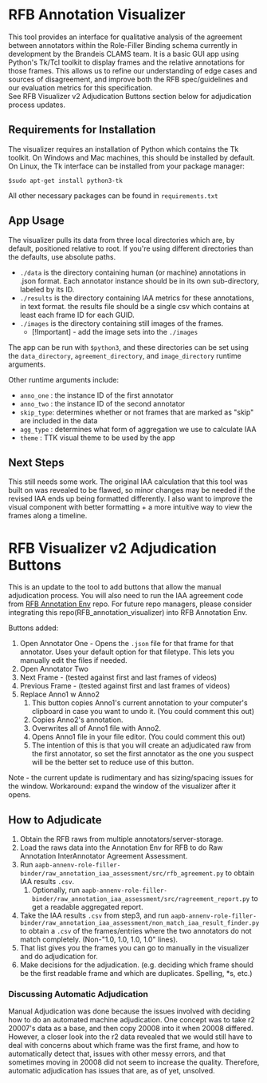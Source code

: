 # RFB Annotation Visualizer 

This tool provides an interface for qualitative analysis of the agreement between annotators within the Role-Filler Binding schema currently in development by the Brandeis CLAMS team. It is a basic GUI app using Python's Tk/Tcl toolkit to display frames and the relative annotations for those frames. This allows us to refine our understanding of edge cases and sources of disagreement, and improve both the RFB spec/guidelines and our evaluation metrics for this specification.  
See RFB Visualizer v2 Adjudication Buttons section below for adjudication process updates. 

## Requirements for Installation

The visualizer requires an installation of Python which contains the Tk toolkit. On Windows and Mac machines, this should be installed by default. On Linux, the Tk interface can be installed from your package manager:

``` $sudo apt-get install python3-tk ```

All other necessary packages can be found in `requirements.txt`

## App Usage 

The visualizer pulls its data from three local directories which are, by default, positioned relative to root. If you're using different directories than the defaults, use absolute paths. 

- `./data` is the directory containing human (or machine) annotations in .json format. Each annotator instance should be in its own sub-directory, labeled by its ID. 
- `./results` is the directory containing IAA metrics for these annotations, in text format. the results file should be a single csv which contains at least each frame ID for each GUID. 
- `./images` is the directory containing still images of the frames. 
  - [!Important] - add the image sets into the `./images`

The app can be run with `$python3`, and these directories can be set using the `data_directory`, `agreement_directory`, and `image_directory` runtime arguments.

Other runtime arguments include:

- `anno_one` : the instance ID of the first annotator 
- `anno_two` : the instance ID of the second annotator
- `skip_type`: determines whether or not frames that are marked as "skip" are included in the data 
- `agg_type` : determines what form of aggregation we use to calculate IAA
- `theme`    : TTK visual theme to be used by the app

## Next Steps

This still needs some work. The original IAA calculation that this tool was built on was revealed to be flawed, so minor changes may be needed if the revised IAA ends up being formatted differently. I also want to improve the visual component with better formatting + a more intuitive way to view the frames along a timeline.



# RFB Visualizer v2 Adjudication Buttons
This is an update to the tool to add buttons that allow the manual adjudication process. 
You will also need to run the IAA agreement code from 
[RFB Annotation Env](https://github.com/clamsproject/aapb-annenv-role-filler-binder) repo. 
For future repo managers, please consider integrating this repo(RFB_annotation_visualizer) into RFB Annotation Env.  

Buttons added: 
1. Open Annotator One - Opens the `.json` file for that frame for that annotator. Uses your default option for that filetype. 
This lets you manually edit the files if needed. 
2. Open Annotator Two
3. Next Frame - (tested against first and last frames of videos)
4. Previous Frame - (tested against first and last frames of videos)
5. Replace Anno1 w Anno2 
   1. This button copies Anno1's current annotation to your computer's clipboard in case you want to undo it. (You could comment this out)
   2. Copies Anno2's annotation. 
   3. Overwrites all of Anno1 file with Anno2.
   4. Opens Anno1 file in your file editor. (You could comment this out)
   5. The intention of this is that you will create an adjudicated raw from the first annotator, so set the first annotator
      as the one you suspect will be the better set to reduce use of this button. 

Note - the current update is rudimentary and has sizing/spacing issues for the window. Workaround: expand the window of the
visualizer after it opens. 

## How to Adjudicate
1. Obtain the RFB raws from multiple annotators/server-storage. 
2. Load the raws data into the Annotation Env for RFB to do Raw Annotation InterAnnotator Agreement Assessment.
3. Run `aapb-annenv-role-filler-binder/raw_annotation_iaa_assessment/src/rfb_agreement.py` to obtain IAA results `.csv`.
   1. Optionally, run `aapb-annenv-role-filler-binder/raw_annotation_iaa_assessment/src/ragreement_report.py`
   to get a readable aggregated report. 
4. Take the IAA results `.csv` from step3, and run 
`aapb-annenv-role-filler-binder/raw_annotation_iaa_assessment/non_match_iaa_result_finder.py` to obtain a `.csv` of the 
frames/entries where the two annotators do not match completely. (Non-"1.0, 1.0, 1.0, 1.0" lines). 
5. That list gives you the frames you can go to manually in the visualizer and do adjudication for. 
6. Make decisions for the adjudication. (e.g. deciding which frame should be the first readable frame and 
which are duplicates. Spelling, *s, etc.)

### Discussing Automatic Adjudication
Manual Adjudication was done because the issues involved with deciding how to do an automated machine adjudication.
One concept was to take r2 20007's data as a base, and then copy 20008 into it when 20008 differed. 
However, a closer look into the r2 data revealed that we would still have to deal with concerns about which frame was the
first frame, and how to automatically detect that, issues with other messy errors, and that sometimes moving in 20008 
did not seem to increase the quality. 
Therefore, automatic adjudication has issues that are, as of yet, unsolved. 
